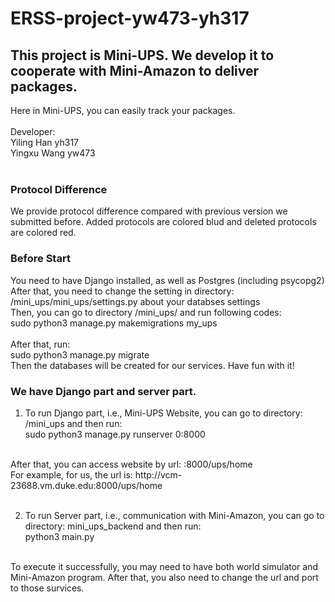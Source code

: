 # ERSS-project-yw473-yh317

## This project is Mini-UPS. We develop it to cooperate with Mini-Amazon to deliver packages. <br>
Here in Mini-UPS, you can easily track your packages.<br>
<br>
Developer:<br>
Yiling Han yh317<br>
Yingxu Wang yw473<br>
<br>

### Protocol Difference
We provide protocol difference compared with previous version we submitted before.
Added protocols are colored blud and deleted protocols are colored red.

### Before Start
You need to have Django installed, as well as Postgres (including psycopg2) <br>
After that, you need to change the setting in directory: /mini_ups/mini_ups/settings.py about your databses settings <br>
Then, you can go to directory /mini_ups/ and run following codes:<br>
sudo python3 manage.py makemigrations my_ups<br>
<br>
After that, run: <br>
sudo python3 manage.py migrate <br>
Then the databases will be created for our services. Have fun with it! <br>

### We have Django part and server part. <br>
1. To run Django part, i.e., Mini-UPS Website, you can go to directory: /mini_ups and then run:<br>
sudo python3 manage.py runserver 0:8000<br>
<br>
After that, you can access website by url: <your url>:8000/ups/home<br>
For example, for us, the url is: http://vcm-23688.vm.duke.edu:8000/ups/home<br>
<br>


2. To run Server part, i.e., communication with Mini-Amazon, you can go to directory: mini_ups_backend and then run:<br>
python3 main.py<br>
<br>
To execute it successfully, you may need to have both world simulator and Mini-Amazon program. After that, you also need to change the url and port to those survices. <br>